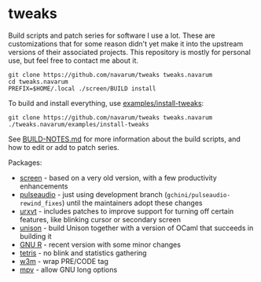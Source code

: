 # tweaks

Build scripts and patch series for software I use a lot. These are customizations that for some reason didn't yet make it into the upstream versions of their associated projects. This repository is mostly for personal use, but feel free to contact me about it.

    git clone https://github.com/navarum/tweaks tweaks.navarum
    cd tweaks.navarum
    PREFIX=$HOME/.local ./screen/BUILD install

To build and install everything, use [examples/install-tweaks](examples/install-tweaks):

    git clone https://github.com/navarum/tweaks tweaks.navarum
    ./tweaks.navarum/examples/install-tweaks

See [BUILD-NOTES.md](BUILD-NOTES.md) for more information about the build scripts, and how to edit or add to patch series.

Packages:

* [screen](screen/CHANGES.md) - based on a very old version, with a few productivity enhancements
* [pulseaudio](pulseaudio/CHANGES.md) - just using development branch (`gchini/pulseaudio-rewind_fixes`) until the maintainers adopt these changes
* [urxvt](urxvt/CHANGES.md) - includes patches to improve support for turning off certain features, like blinking cursor or secondary screen
* [unison](unison/CHANGES.md) - build Unison together with a version of OCaml that succeeds in building it
* [GNU R](r/CHANGES.md) - recent version with some minor changes
* [tetris](tetris/CHANGES.md) - no blink and statistics gathering
* [w3m](w3m/CHANGES.md) - wrap PRE/CODE tag
* [mpv](mpv/CHANGES.md) - allow GNU long options

